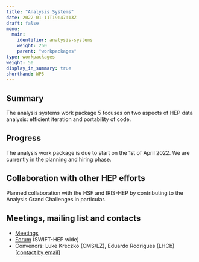 ```yaml
---
title: "Analysis Systems"
date: 2022-01-11T19:47:13Z
draft: false
menu:
  main:
    identifier: analysis-systems
    weight: 260
    parent: "workpackages"
type: workpackages
weight: 50
display_in_summary: true
shorthand: WP5
---
```


## Summary
The analysis systems work package 5 focuses on two aspects of HEP data analysis: efficient iteration and portability of code.


## Progress
The analysis work package is due to start on the 1st of April 2022.
We are currently in the planning and hiring phase.

## Collaboration with other HEP efforts
Planned collaboration with the HSF and IRIS-HEP by contributing to the Analysis Grand Challenges in particular.

## Meetings, mailing list and contacts

- [Meetings](https://indico.cern.ch/category/11790/)
- [Forum](mailto:UK-SwiftHep@cern.ch) (SWIFT-HEP wide)
- Convenors: Luke Kreczko (CMS/LZ), Eduardo Rodrigues (LHCb) [[contact by email](mailto:kreczko@cern.ch,Eduardo.Rodrigues@cern.ch)]
